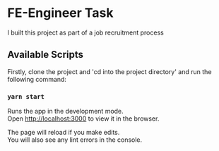 # FE-Engineer Task
I  built this project as part of a job recruitment process
## Available Scripts

Firstly, clone the project and 'cd into the project directory' and run the following command:

### `yarn start`

Runs the app in the development mode.\
Open [http://localhost:3000](http://localhost:3000) to view it in the browser.

The page will reload if you make edits.\
You will also see any lint errors in the console.

